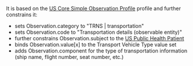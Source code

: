 It is based on the [US Core Simple Observation Profile]({{site.data.fhir.ver.hl7fhiruscore}}/StructureDefinition-us-core-simple-observation.html) profile and further constrains it:
* sets Observation.category to "TRNS | transportation"
* sets Observation.code to "Transportation details (observable entity)"
* further constrains Observation.subject to the [US Public Health Patient](StructureDefinition-us-ph-patient.html)
* binds Observation.value\[x\] to the Transport Vehicle Type value set
* adds Observation.component for the type of transportation information (ship name, flight number, seat number, etc.)
